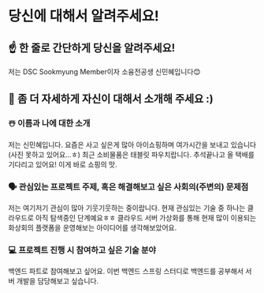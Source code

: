 # 당신에 대해서 알려주세요!

## ☝️ 한 줄로 간단하게 당신을 알려주세요!
저는 DSC Sookmyung Member이자 소융전공생 신민혜입니다😊

## 🙌 좀 더 자세하게 자신이 대해서 소개해 주세요 :)

### ☃️ 이름과 나에 대한 소개
저는 신민혜입니다. 요즘은 사고 싶은게 많아 아이쇼핑하며 여가시간을 보내고 있습니다(사진 못하고 있어요...ㅎ) 최근 소비물품은 태블릿 파우치랍니다. 추석끝나고 올 택배를 기다리고 있어요! 이게 바로 쇼핑의 맛.

### 🗣 관심있는 프로젝트 주제, 혹은 해결해보고 싶은 사회의(주변의) 문제점
저는 여기저기 관심이 많아 기웃기웃하는 중이랍니다. 현재 관심있는 기술 중 하나는 클라우드로 아직 탐색중인 단계예요ㅎㅎ 클라우드 서버 가상화를 통해 현재 많이 이용되는 화상회의 플랫폼을 운영해보는 아이디어를 생각해보았어요.

### 💻 프로젝트 진행 시 참여하고 싶은 기술 분야
백엔드 파트로 참여해보고 싶어요. 이번 백엔드 스프링 스터디로 백엔드를 공부해서 서버 개발을 담당해보고 싶습니다.